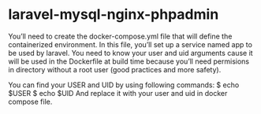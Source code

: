 # laravel-mysql-nginx-phpadmin

You’ll need to create the docker-compose.yml file that will define the containerized environment.
In this file, you’ll set up a service named app to be used by laravel. You need to know your 
user and uid arguments cause it will be used in the Dockerfile at build time because you’ll need 
permisions in directory without a root user (good practices and more safety).

You can find your USER and UID by using following commands:
$ echo $USER
$ echo $UID
And replace it with your user and uid in docker compose file.
